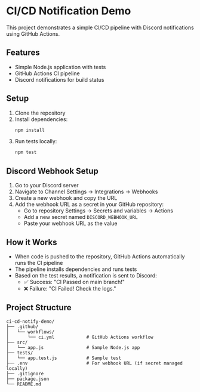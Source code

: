 # CI/CD Notification Demo

This project demonstrates a simple CI/CD pipeline with Discord notifications using GitHub Actions.

## Features

- Simple Node.js application with tests
- GitHub Actions CI pipeline
- Discord notifications for build status

## Setup

1. Clone the repository
2. Install dependencies:
   ```bash
   npm install
   ```
3. Run tests locally:
   ```bash
   npm test
   ```

## Discord Webhook Setup

1. Go to your Discord server
2. Navigate to Channel Settings → Integrations → Webhooks
3. Create a new webhook and copy the URL
4. Add the webhook URL as a secret in your GitHub repository:
   - Go to repository Settings → Secrets and variables → Actions
   - Add a new secret named `DISCORD_WEBHOOK_URL`
   - Paste your webhook URL as the value

## How it Works

- When code is pushed to the repository, GitHub Actions automatically runs the CI pipeline
- The pipeline installs dependencies and runs tests
- Based on the test results, a notification is sent to Discord:
  - ✅ Success: "CI Passed on main branch!"
  - ❌ Failure: "CI Failed! Check the logs."

## Project Structure

```
ci-cd-notify-demo/
├── .github/
│   └── workflows/
│       └── ci.yml            # GitHub Actions workflow
├── src/
│   └── app.js                # Sample Node.js app
├── tests/
│   └── app.test.js           # Sample test
├── .env                      # For webhook URL (if secret managed locally)
├── .gitignore
├── package.json
└── README.md
``` 